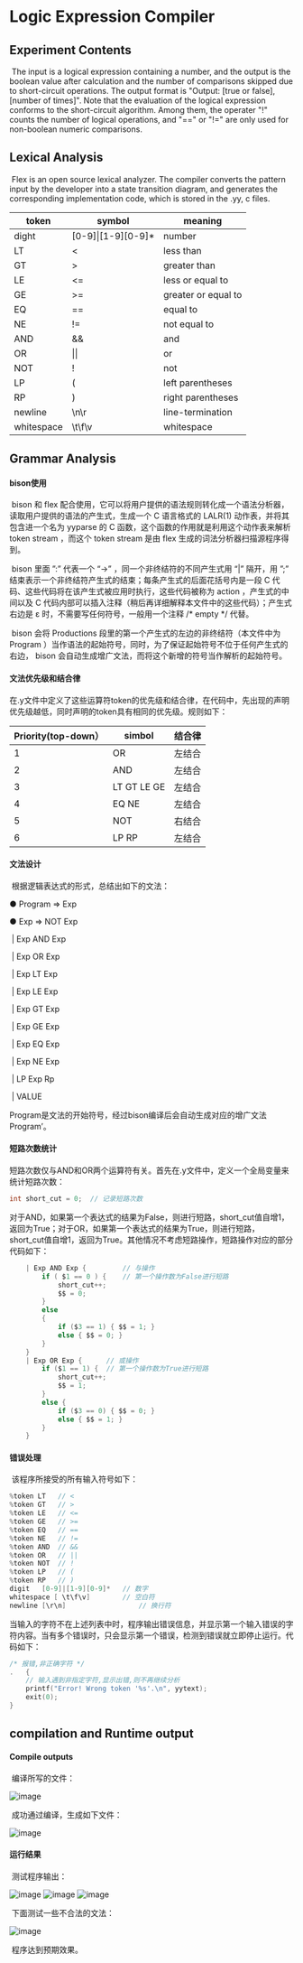 # Logic Expression Compiler

## Experiment Contents

​	The input is a logical expression containing a number, and the output is the boolean value after calculation and the number of comparisons skipped due to short-circuit operations. The output format is "Output: [true or false], [number of times]". Note that the evaluation of the logical expression conforms to the short-circuit algorithm. Among them, the operater "!" counts the number of logical operations, and "==" or "!=" are only used for non-boolean numeric comparisons.

## Lexical Analysis

​		Flex is an open source lexical analyzer. The compiler converts the pattern input by the developer into a state transition diagram, and generates the corresponding implementation code, which is stored in the .yy, c files.

| token | symbol                | meaning    |
| ----------- | ------------------- | -------- |
| dight       | [0-9]\|\[1-9][0-9]* | number     |
| LT          | <                   | less than    |
| GT          | >                   | greater than  |
| LE          | <=                  | less or equal to |
| GE          | >=                  | greater or equal to |
| EQ          | ==                  | equal to     |
| NE          | !=                  | not equal to   |
| AND         | &&                  | and     |
| OR          | \|\|                | or     |
| NOT         | !                   | not    |
| LP          | (                   | left parentheses  |
| RP          | )                   | right parentheses   |
| newline     | \n\r                | line-termination |
| whitespace  | \t\f\v              | whitespace   |

## Grammar Analysis

#### bison使用

​		bison 和 flex 配合使用，它可以将用户提供的语法规则转化成一个语法分析器，读取用户提供的语法的产生式，生成一个 C 语言格式的 LALR(1) 动作表，并将其包含进一个名为 yyparse 的 C 函数，这个函数的作用就是利用这个动作表来解析 token stream ，而这个 token stream 是由 flex 生成的词法分析器扫描源程序得到。

​		bison 里面 ”:” 代表一个 “->” ，同一个非终结符的不同产生式用 “|” 隔开，用 ”;” 结束表示一个非终结符产生式的结束；每条产生式的后面花括号内是一段 C 代码、这些代码将在该产生式被应用时执行，这些代码被称为 action ，产生式的中间以及 C 代码内部可以插入注释（稍后再详细解释本文件中的这些代码）；产生式右边是 ε 时，不需要写任何符号，一般用一个注释 /* empty */ 代替。	

​		bison 会将 Productions 段里的第一个产生式的左边的非终结符（本文件中为 Program ）当作语法的起始符号，同时，为了保证起始符号不位于任何产生式的右边， bison 会自动生成增广文法，而将这个新增的符号当作解析的起始符号。

#### 文法优先级和结合律	

​		在.y文件中定义了这些运算符token的优先级和结合律，在代码中，先出现的声明优先级越低，同时声明的token具有相同的优先级。规则如下：

| Priority(top-down） | simbol        | 结合律 |
| ------------------ | ----------- | ------ |
| 1                  | OR          | 左结合 |
| 2                  | AND         | 左结合 |
| 3                  | LT GT LE GE | 左结合 |
| 4                  | EQ NE       | 左结合 |
| 5                  | NOT         | 右结合 |
| 6                  | LP RP       | 左结合 |

#### 文法设计

​		根据逻辑表达式的形式，总结出如下的文法：

● Program => Exp

● Exp => NOT Exp 

​				| Exp AND Exp

​				| Exp OR Exp

​				| Exp LT Exp

​				| Exp LE Exp

​				| Exp GT Exp

​				| Exp GE Exp

​				| Exp EQ Exp

​				| Exp NE Exp

​				| LP Exp Rp

​				| VALUE

​		Program是文法的开始符号，经过bison编译后会自动生成对应的增广文法Program’。

#### 短路次数统计

​		短路次数仅与AND和OR两个运算符有关。首先在.y文件中，定义一个全局变量来统计短路次数：

```c
int short_cut = 0;	// 记录短路次数  
```

​		对于AND，如果第一个表达式的结果为False，则进行短路，short_cut值自增1，返回为True；对于OR，如果第一个表达式的结果为True，则进行短路，short_cut值自增1，返回为True。其他情况不考虑短路操作，短路操作对应的部分代码如下：

```c
	| Exp AND Exp {			// 与操作
		if ( $1 == 0 ) {	// 第一个操作数为False进行短路
			short_cut++;
			$$ = 0;
		}
		else
		{
			if ($3 == 1) { $$ = 1; }
			else { $$ = 0; }
		}
	}
	| Exp OR Exp {  	// 或操作
		if ($1 == 1) {	// 第一个操作数为True进行短路
			short_cut++;
			$$ = 1;
		}
		else {
			if ($3 == 0) { $$ = 0; }
			else { $$ = 1; }
		}
	}
```

#### 错误处理

​		该程序所接受的所有输入符号如下：

```c
%token LT 	// <
%token GT	// >
%token LE	// <=
%token GE	// >=
%token EQ	// ==
%token NE	// !=
%token AND	// &&
%token OR	// ||
%token NOT	// !
%token LP	// (
%token RP	// )
digit	[0-9]|[1-9][0-9]*	// 数字
whitespace [ \t\f\v]		// 空白符
newline [\r\n]  				// 换行符
```

​		当输入的字符不在上述列表中时，程序输出错误信息，并显示第一个输入错误的字符内容。当有多个错误时，只会显示第一个错误，检测到错误就立即停止运行。代码如下：

```c
/* 报错,非正确字符 */
.	{
	// 输入遇到非指定字符,显示出错,则不再继续分析
	printf("Error! Wrong token '%s'.\n", yytext);
	exit(0);
}
```

## compilation and Runtime output

#### Compile outputs

​		编译所写的文件：

![image](https://user-images.githubusercontent.com/51059802/141681513-23490951-2a6d-4ee0-baf3-efb18b47e51a.png)


​		成功通过编译，生成如下文件：

![image](https://user-images.githubusercontent.com/51059802/141681523-6cef240e-f386-424b-8f52-474f81df7880.png)

#### 运行结果

​		测试程序输出：

![image](https://user-images.githubusercontent.com/51059802/141681534-02133267-d6d4-4a26-863b-588194d1402b.png)
![image](https://user-images.githubusercontent.com/51059802/141681543-4c243239-63b0-4802-b207-c26f251f450b.png)
![image](https://user-images.githubusercontent.com/51059802/141681548-466a0752-c626-4720-a66b-bc988123adf8.png)

​		下面测试一些不合法的文法：

![image](https://user-images.githubusercontent.com/51059802/141681564-b0f92f78-0a4b-4700-8b13-c61cb7f88a74.png)

​		程序达到预期效果。

